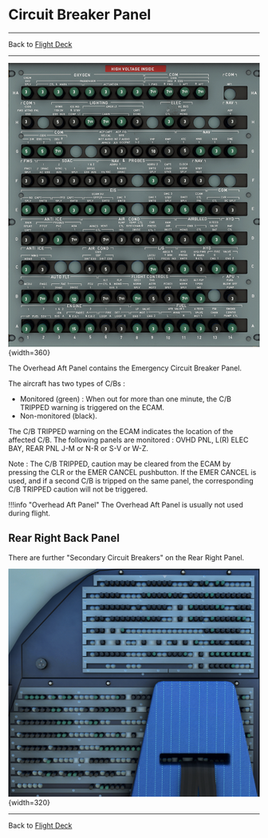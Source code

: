 # Circuit Breaker Panel

---

Back to [Flight Deck](../flight-deck.md)

---

![Circuit Breaker Panel](../../assets/a32nx-briefing/overhead-aft-panel/Circuit-Breaker.png "Circuit Breaker Panel"){width=360}

The Overhead Aft Panel contains the Emergency Circuit Breaker Panel.

The aircraft has two types of C/Bs :

- Monitored (green) : When out for more than one minute, the C/B TRIPPED warning is triggered on the ECAM.
- Non-monitored (black).

The C/B TRIPPED warning on the ECAM indicates the location of the affected C/B. The following panels are monitored : OVHD PNL, L(R) ELEC BAY, REAR PNL J-M or N-R or S-V or W-Z.

Note : The C/B TRIPPED, caution may be cleared from the ECAM by pressing the CLR or the EMER CANCEL pushbutton. If the EMER CANCEL is used, and if a second C/B is tripped on the same panel, the corresponding C/B TRIPPED caution will not be triggered.

!!!info "Overhead Aft Panel"
    The Overhead Aft Panel is usually not used during flight.

## Rear Right Back Panel

There are further "Secondary Circuit Breakers" on the Rear Right Panel.

![Rear Right Back Panel](../../assets/a32nx-briefing/overhead-aft-panel/Rear-Right-Back-Panel.png "Rear Right Back Panel"){width=320}

---

Back to [Flight Deck](../flight-deck.md)
